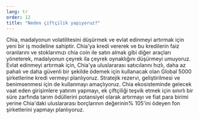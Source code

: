 ```yaml
---
lang: tr
order: 12
title: "Neden çiftçilik yapıyoruz?"
---
```


Chia, madalyonun volatilitesini düşürmek ve evlat edinmeyi artırmak için yeni bir iş modeline sahiptir. Chia'ya kredi vererek ve bu kredilerin faiz oranlarını ve stoklarımızı chia coin ile satın almak gibi diğer araçları yöneterek, madalyonun çeyrek ila çeyrek oynaklığını düşürmeyi umuyoruz. Evlat edinmeyi artırmak için, Chia'ya uluslararası satıcılarını hızlı, daha az pahalı ve daha güvenli bir şekilde ödemek için kullanacak olan Global 5000 şirketlerine kredi vermeyi planlıyoruz. Stratejik rezervi, geliştirilmesi ve benimsenmesi için de kullanmayı amaçlıyoruz. Chia ekosisteminde gelecek vaat eden girişimlere yatırım yapmayı, ek çiftçiliği teşvik etmek için sınırlı bir süre zarfında tarım ödüllerini potansiyel olarak artırmayı ve fiat para birimi yerine Chia'daki uluslararası borçlarının değerinin% 105'ini ödeyen fon şirketlerini yapmayı planlıyoruz.
